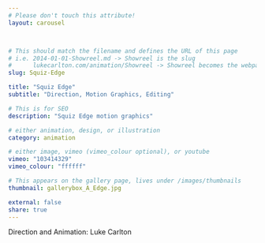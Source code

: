 ```yaml
---
# Please don't touch this attribute!
layout: carousel



# This should match the filename and defines the URL of this page
# i.e. 2014-01-01-Showreel.md -> Showreel is the slug
#      lukecarlton.com/animation/Showreel -> Showreel becomes the webpath
slug: Squiz-Edge

title: "Squiz Edge"
subtitle: "Direction, Motion Graphics, Editing"

# This is for SEO
description: "Squiz Edge motion graphics"

# either animation, design, or illustration
category: animation

# either image, vimeo (vimeo_colour optional), or youtube
vimeo: "103414329"
vimeo_colour: "ffffff"

# This appears on the gallery page, lives under /images/thumbnails
thumbnail: gallerybox_A_Edge.jpg

external: false
share: true
---
```


Direction and Animation: Luke Carlton